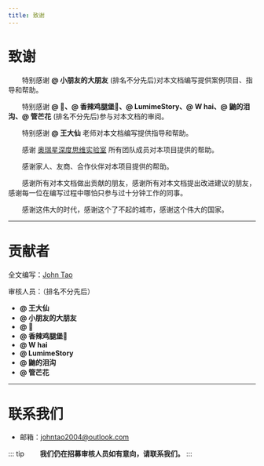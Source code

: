 ```yaml
---
title: 致谢
---
```

# 致谢

&emsp;&emsp;特别感谢 **@ 小朋友的大朋友** (排名不分先后)对本文档编写提供案例项目、指导和帮助。

&emsp;&emsp;特别感谢 **@ 🐑、@ 香辣鸡腿堡🍔、@ LumimeStory、@ W hai、@ 鼬的泪沟、@ 管芒花** (排名不分先后)参与对本文档的审阅。

&emsp;&emsp;特别感谢 **@ 王大仙** 老师对本文档编写提供指导和帮助。

&emsp;&emsp;感谢 [奥瑞星深度思维实验室](www.orionai.top) 所有团队成员对本项目提供的帮助。

&emsp;&emsp;感谢家人、友商、合作伙伴对本项目提供的帮助。

&emsp;&emsp;感谢所有对本文档做出贡献的朋友，感谢所有对本文档提出改进建议的朋友，感谢每一位在编写过程中哪怕只参与过十分钟工作的同事。

&emsp;&emsp;感谢这伟大的时代，感谢这个了不起的城市，感谢这个伟大的国家。

------

# 贡献者

全文编写：[John Tao](https://github.com/Draper-crypto/)

审核人员：（排名不分先后）

- **@ 王大仙**
- **@ 小朋友的大朋友**
- **@ 🐑**
- **@ 香辣鸡腿堡🍔**
- **@ W hai**
- **@ LumimeStory**
- **@ 鼬的泪沟**
- **@ 管芒花**

---------

# 联系我们

- 邮箱：[johntao2004@outlook.com](mailto:johntao2004@outlook.com)

::: tip
&emsp;&emsp;**我们仍在招募审核人员如有意向，请联系我们。**
:::
